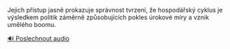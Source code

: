 
Jejich přístup jasně prokazuje správnost tvrzení, že hospodářský cyklus je výsledkem politik záměrně způsobujících pokles úrokové míry a vznik umělého boomu.

[🔊 Poslechnout audio](/data/7-paragraphs/audio/chapter_156/para_003-Jejich-pstup-jasn-prokazuje-sprvnost-tvrzen.mp3)
